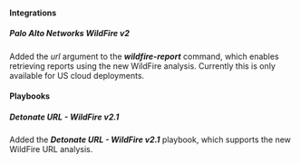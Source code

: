 
#### Integrations
##### Palo Alto Networks WildFire v2
Added the *url* argument to the ***wildfire-report*** command, which enables retrieving reports using the new WildFire analysis. Currently this is only available for US cloud deployments.

#### Playbooks
##### Detonate URL - WildFire v2.1
Added the ***Detonate URL - WildFire v2.1*** playbook, which supports the new WildFire URL analysis.
